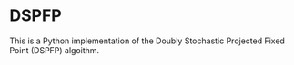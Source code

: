 # DSPFP
This is a Python implementation of the Doubly Stochastic Projected Fixed Point (DSPFP) algoithm.
